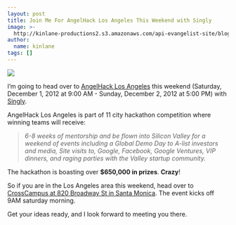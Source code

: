 ```yaml
---
layout: post
title: Join Me For AngelHack Los Angeles This Weekend with Singly
image: >-
  http://kinlane-productions2.s3.amazonaws.com/api-evangelist-site/blog/angelhack-11-cities.png
author:
  name: kinlane
tags: []
---
```

[![](https://s3.amazonaws.com/kinlane-productions2/events/angelhack/angelhack-11-cities.png)](http://angelhack.com/)

I’m going to head over to [AngelHack Los Angeles](http://angelhack.com/) this weekend (Saturday, December 1, 2012 at 9:00 AM - Sunday, December 2, 2012 at 5:00 PM) with [Singly](http://singly.com).

AngelHack Los Angeles is part of 11 city hackathon competition where winning teams will receive:

> _6-8 weeks of mentorship and be flown into Silicon Valley for a weekend of events including a Global Demo Day to A-list investors and media, Site visits to, Google, Facebook, Google Ventures, VIP dinners, and raging parties with the Valley startup community._

The hackathon is boasting over **$650,000 in prizes**. **Crazy**!

So if you are in the Los Angeles area this weekend, head over to [CrossCampus at 820 Broadway St in Santa Monica](https://maps.google.com/maps?ie=UTF-8&q=Cross+Campus+820+Broadway+St+Santa+Monica,+CA+90401&fb=1&gl=us&hq=Cross+Campus&hnear=0x80c2a4cd0847eb0d:0xca53f623d9c85b13,820+Broadway,+Santa+Monica,+CA+90401&cid=0,0,935797429689711594&ei=5eO3UO_1Oor7igLhn4CYCA&ved=0CJoBEPwSMAE). The event kicks off 9AM saturday morning.

Get your ideas ready, and I look forward to meeting you there.